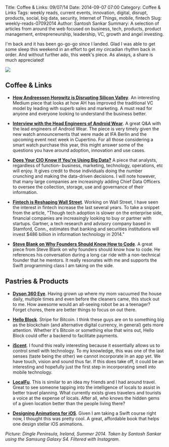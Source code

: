 Title: Coffee & Links: 09/07/14
Date: 2014-09-07 07:00
Category: Coffee & Links
Tags: weekly reads, current events, innovation, digital, disrupt, products, social, big data, security, Internet of Things, mobile, fintech
Slug: weekly-reads-07092014
Author: Santosh Sankar
Summary: A selection of articles from around the web focused on business, tech, products, product management, entrepreneurship, leadership, VC, growth and angel investing.

I'm back and it has been go-go-go since I landed. Glad I was able to get some sleep this weekend in an effort to get my circadian rhythm back in order. And without further ado, this week's piece. As always, a share is much appreciated!

<img src="/../../../../images/dingle.jpg" align = "center">

## Coffee & Links

* **<a href = "https://medium.com/@petersimsie/how-andreessen-horowitz-is-disrupting-silicon-valley-208041d6375d" target="_blank">How Andreessen Horowitz is Disrupting Silicon Valley</a>**. An interesting Medium piece that looks at how AH has improved the traditional VC model by leading with superb sales and marketing. A must read for anyone and everyone looking to understand the business better. 

* **<a href = "http://www.cnet.com/news/google-says-android-wear-about-to-get-even-smarter-q-a/" target="_blank">Interview with the Head Engineers of Android Wear</a>**. A great Q&A with the lead engineers of Android Wear. The piece is very timely given the new watch announcements that were made at IFA Berlin and the upcoming event next week in Cupertino. For all those considering a smart watch purchase this year, this might answer some of the questions you have around adoption, innovation and use cases.

* **<a href = "http://readwrite.com/2014/09/03/big-data-adoption-cio-it-companies?utm_content=bufferefda0&utm_medium=social&utm_source=linkedin.com&utm_campaign=buffer&_escaped_fragment_=" target="_blank">Does Your CIO Know If You're Using Big Data?</a>** A piece that analysts, regardless of function- business, marketing, technology, operations, etc will enjoy. It gives credit to those individuals doing the number crunching and making the data-driven decisions. I will note however, that many large companies are increasingly adding Chief Data Officers to oversee the collection, storage, use and governance of their information.

* **<a href = "http://www.crainsnewyork.com/article/20140902/TECHNOLOGY/308319990/fintech-reshapes-wall-street" target="_blank">Fintech is Reshaping Wall Street</a>**. Working on Wall Street, I have seen the interest in fintech increase the last several years. To take a snippet from the article, "Though tech adoption is slower on the enterprise side, financial companies are increasingly looking to buy or partner with startups. Gartner, a tech research and advisory company based in Stamford, Conn., estimates that banking and securities institutions will invest $486 billion in information technology in 2014."

* **<a href = "http://steveblank.com/2014/09/03/should-founders-know-how-to-code/" target="_blank">Steve Blank on Why Founders Should Know How to Code</a>**. A great piece from Steve Blank on why founders should know how to code. He references his conversation during a long car ride with a non-technical founder that he mentors. It really resonates with me and supports the Swift programming class I am taking on the side.

## Pastries & Products

* **<a href = "https://www.dyson360eye.com/" target="_blank">Dyson 360 Eye</a>**. Having grown up where my mom vacuumed the house daily, multiple times and even before the cleaners came, this stuck out to me. How awesome would an all-seeing robot be as a teenager? Forget chores, there are better things to focus on out there.

* **<a href = "https://helloblock.io/" target="_blank"> Hello Block</a>**. Stripe for Bitcoin. I think these guys are on to something big as the blockchain (and alternative digital currency, in general) gets more attention. Whether it's Bitcoin or something else that wins out, Hello Block could offer a backend to facilitate payments.

* **<a href = "https://www.kickstarter.com/projects/myqblinks/iscent-smell-your-ringtone?ref=category_featured" target="_blank">iScent</a>**. I found this really interesting because it essentially allows us to control smell with technology. To my knowledge, this was one of the last senses (taste being the other) we cannot incorporate in an app yet. We have touch, vision and sound thus far. If this does take off, it could be an interesting and hopefully just the first step in incorporating smell into mobile technology.

* **<a href = "https://www.localfu.com/" target="_blank">LocalFu</a>**. This is similar to an idea my friends and I had around travel. Great to see someone tapping into the intelligence of locals to assist in better travel planning. What currently exists gives travelers and tourists a voice at the expense of locals. After all, who knows the hidden gems of a given location better than the people living there?

* **<a href = "https://designthencode.com/" target="_blank">Designing Animations for iOS</a>**. Given I am taking a Swift course right now, I thought this was pretty cool. A great, affordable book that helps one design stellar iOS animations.

*Picture: Dingle Peninsula, Ireland, Summer 2014. Taken by Santosh Sankar using the Samsung Galaxy S4. Filtered with Instagram.*